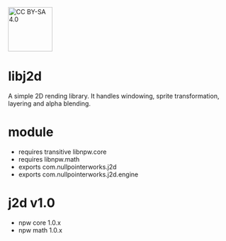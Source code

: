 <a target="_blank" href="https://creativecommons.org/licenses/by-sa/4.0/"><img src="https://mirrors.creativecommons.org/presskit/buttons/88x31/png/by-sa.png" alt="CC BY-SA 4.0" width="100"/></a>

# libj2d
A simple 2D rending library. It handles windowing, sprite transformation, layering and alpha blending.

# module
* requires transitive libnpw.core
* requires libnpw.math
* exports com.nullpointerworks.j2d
* exports com.nullpointerworks.j2d.engine

# j2d v1.0
* npw core 1.0.x
* npw math 1.0.x
